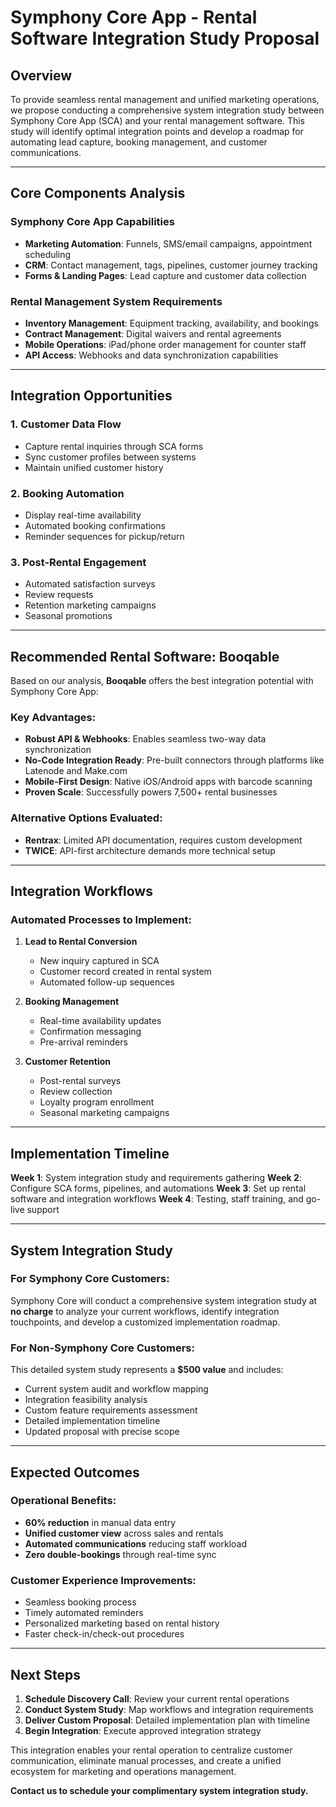 # Symphony Core App - Rental Software Integration Study Proposal

## Overview
To provide seamless rental management and unified marketing operations, we propose conducting a comprehensive system integration study between Symphony Core App (SCA) and your rental management software. This study will identify optimal integration points and develop a roadmap for automating lead capture, booking management, and customer communications.

---

## Core Components Analysis

### Symphony Core App Capabilities
- **Marketing Automation**: Funnels, SMS/email campaigns, appointment scheduling
- **CRM**: Contact management, tags, pipelines, customer journey tracking
- **Forms & Landing Pages**: Lead capture and customer data collection

### Rental Management System Requirements
- **Inventory Management**: Equipment tracking, availability, and bookings
- **Contract Management**: Digital waivers and rental agreements
- **Mobile Operations**: iPad/phone order management for counter staff
- **API Access**: Webhooks and data synchronization capabilities

---

## Integration Opportunities

### 1. Customer Data Flow
- Capture rental inquiries through SCA forms
- Sync customer profiles between systems
- Maintain unified customer history

### 2. Booking Automation
- Display real-time availability
- Automated booking confirmations
- Reminder sequences for pickup/return

### 3. Post-Rental Engagement
- Automated satisfaction surveys
- Review requests
- Retention marketing campaigns
- Seasonal promotions

---

## Recommended Rental Software: Booqable

Based on our analysis, **Booqable** offers the best integration potential with Symphony Core App:

### Key Advantages:
- **Robust API & Webhooks**: Enables seamless two-way data synchronization
- **No-Code Integration Ready**: Pre-built connectors through platforms like Latenode and Make.com
- **Mobile-First Design**: Native iOS/Android apps with barcode scanning
- **Proven Scale**: Successfully powers 7,500+ rental businesses

### Alternative Options Evaluated:
- **Rentrax**: Limited API documentation, requires custom development
- **TWICE**: API-first architecture demands more technical setup

---

## Integration Workflows

### Automated Processes to Implement:

1. **Lead to Rental Conversion**
   - New inquiry captured in SCA
   - Customer record created in rental system
   - Automated follow-up sequences

2. **Booking Management**
   - Real-time availability updates
   - Confirmation messaging
   - Pre-arrival reminders

3. **Customer Retention**
   - Post-rental surveys
   - Review collection
   - Loyalty program enrollment
   - Seasonal marketing campaigns

---

## Implementation Timeline

**Week 1**: System integration study and requirements gathering
**Week 2**: Configure SCA forms, pipelines, and automations
**Week 3**: Set up rental software and integration workflows
**Week 4**: Testing, staff training, and go-live support

---

## System Integration Study

### For Symphony Core Customers:
Symphony Core will conduct a comprehensive system integration study at **no charge** to analyze your current workflows, identify integration touchpoints, and develop a customized implementation roadmap.

### For Non-Symphony Core Customers:
This detailed system study represents a **$500 value** and includes:
- Current system audit and workflow mapping
- Integration feasibility analysis
- Custom feature requirements assessment
- Detailed implementation timeline
- Updated proposal with precise scope

---

## Expected Outcomes

### Operational Benefits:
- **60% reduction** in manual data entry
- **Unified customer view** across sales and rentals
- **Automated communications** reducing staff workload
- **Zero double-bookings** through real-time sync

### Customer Experience Improvements:
- Seamless booking process
- Timely automated reminders
- Personalized marketing based on rental history
- Faster check-in/check-out procedures

---

## Next Steps

1. **Schedule Discovery Call**: Review your current rental operations
2. **Conduct System Study**: Map workflows and integration requirements
3. **Deliver Custom Proposal**: Detailed implementation plan with timeline
4. **Begin Integration**: Execute approved integration strategy

This integration enables your rental operation to centralize customer communication, eliminate manual processes, and create a unified ecosystem for marketing and operations management.

**Contact us to schedule your complimentary system integration study.**
